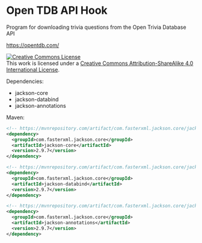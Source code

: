 # Open TDB API Hook
Program for downloading trivia questions from the Open Trivia Database API

https://opentdb.com/

<a rel="license" href="http://creativecommons.org/licenses/by-sa/4.0/"><img alt="Creative Commons License" style="border-width:0" src="https://i.creativecommons.org/l/by-sa/4.0/80x15.png" /></a><br />This work is licensed under a <a rel="license" href="http://creativecommons.org/licenses/by-sa/4.0/">Creative Commons Attribution-ShareAlike 4.0 International License</a>.

Dependencies:
- jackson-core
- jackson-databind
- jackson-annotations

Maven:
```xml
<!-- https://mvnrepository.com/artifact/com.fasterxml.jackson.core/jackson-core -->
<dependency> 
  <groupId>com.fasterxml.jackson.core</groupId>
  <artifactId>jackson-core</artifactId>
  <version>2.9.7</version>
</dependency>
```
```xml
<!-- https://mvnrepository.com/artifact/com.fasterxml.jackson.core/jackson-databind -->
<dependency>
  <groupId>com.fasterxml.jackson.core</groupId>
  <artifactId>jackson-databind</artifactId>
  <version>2.9.7</version>
</dependency>
```
```xml
<!-- https://mvnrepository.com/artifact/com.fasterxml.jackson.core/jackson-annotations -->
<dependency>
  <groupId>com.fasterxml.jackson.core</groupId>
  <artifactId>jackson-annotations</artifactId>
  <version>2.9.7</version>
</dependency>
```

